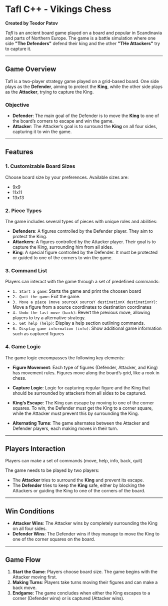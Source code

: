 # **Tafl C++ - Vikings Chess**

**Created by Teodor Patov**

*Tafl* is an ancient board game played on a board and popular in Scandinavia and parts of Northern Europe. The game is a battle simulation where one side **"The Defenders"** defend their king and the other **"THe Attackers"** try to capture it.

---

## **Game Overview**

Tafl is a two-player strategy game played on a grid-based board. One side plays as the **Defender**, aiming to protect the **King**, while the other side plays as the **Attacker**, trying to capture the King.

### **Objective**
- **Defender**: The main goal of the Defender is to move the **King** to one of the board’s corners to escape and win the game.
- **Attacker**: The Attacker’s goal is to surround the **King** on all four sides, capturing it to win the game.

---

## **Features**

### **1. Customizable Board Sizes**
Choose board size by your preferences. Available sizes are:
- 9x9
- 11x11
- 13x13

### **2. Piece Types**
The game includes several types of pieces with unique roles and abilities:
- **Defenders**: A figures controlled by the Defender player. They aim to protect the King.
- **Attackers**: A figures controlled by the Attacker player. Their goal is to capture the King, surrounding him from all sides.
- **King**: A special figure controlled by the Defender. It must be protected or guided to one of the corners to win the game.

### **3. Command List**
Players can interact with the game through a set of predefined commands:
- `1. Start a game`: Starts the game and print the choosen board
- `2. Quit the game`: Exit the game.
- `3. Move a piece (move sourceX sourceY destinationX destinationY)`: Move a figure from a source coordinates to destination coordinates
- `4. Undo the last move (back)`: Revert the previous move, allowing players to try a alternative strategy.
- `5. Get help (help)`: Display a help section outlining commands.
- `6. Display game information (info)`: Show additional game information such as captured figures

### **4. Game Logic**
The game logic encompasses the following key elements:
- **Figure Movement**: Each type of figures (Defender, Attacker, and King) has movement rules. Figures move along the board’s grid, like a rook in chess.
  
- **Capture Logic**: Logic for capturing regular figure and the King that should be surrounded by attackers from all sides to be captured.
  
- **King’s Escape**: The King can escape by moving to one of the corner squares. To win, the Defender must get the King to a corner square, while the Attacker must prevent this by surrounding the King.

- **Alternating Turns**: The game alternates between the Attacker and Defender players, each making moves in their turn.

---

## **Players Interaction**
Players can make a set of commands (move, help, info, back, quit) 

The game needs to be played by two players: 
- The **Attacker** tries to surround the **King** and prevent its escape.
- The **Defender** tries to keep the **King** safe, either by blocking the Attackers or guiding the King to one of the corners of the board.

---

## **Win Conditions**

- **Attacker Wins**: The Attacker wins by completely surrounding the King on all four sides.
- **Defender Wins**: The Defender wins if they manage to move the King to one of the corner squares on the board.
---

## **Game Flow**

1. **Start the Game**: Players choose board size. The game begins with the Attacker moving first.
2. **Making Turns**: Players take turns moving their figures and can make a back move.
3. **Endgame**: The game concludes when either the King escapes to a corner (Defender wins) or is captured (Attacker wins).
